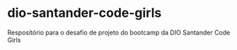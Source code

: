 # dio-santander-code-girls
Respositório para o desafio de projeto do bootcamp da DIO Santander Code Girls
